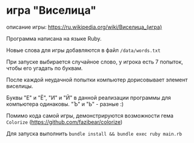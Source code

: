 # игра "Виселица" 
описание игры: https://ru.wikipedia.org/wiki/Виселица_(игра)

Программа написана на языке Ruby.

Новые слова для игры добавляются в файл `/data/words.txt`

При запуске выбирается случайное слово, у игрока есть 7 попыток, чтобы его угадать по буквам. 

После каждой неудачной попытки компьютер дорисовывает элемент виселицы. 

Буквы "Е" и "Ё", "И" и "Й" в данной реализации программы для компьютера одинаковы. "Ъ" и "Ь" - разные :)

Помимо кода самой игры, демонстрируются возможности гема `Colorize` (https://github.com/fazibear/colorize) 

Для запуска выполнить `bundle install && bundle exec ruby main.rb`
